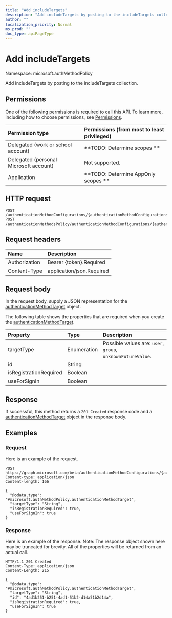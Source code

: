 ```yaml
---
title: "Add includeTargets"
description: "Add includeTargets by posting to the includeTargets collection."
author: ""
localization_priority: Normal
ms.prod: ""
doc_type: apiPageType
---
```


# Add includeTargets

Namespace: microsoft.authMethodPolicy

Add includeTargets by posting to the includeTargets collection.

## Permissions
One of the following permissions is required to call this API. To learn more, including how to choose permissions, see [Permissions](/concepts/permissions-reference.md).

|Permission type|Permissions (from most to least privileged)|
|:---|:---|
|Delegated (work or school account)|**TODO: Determine scopes **|
|Delegated (personal Microsoft account)|Not supported.|
|Application|**TODO: Determine AppOnly scopes **|

## HTTP request
<!-- {
  "blockType": "ignored"
}
-->
``` http
POST /authenticationMethodConfigurations/{authenticationMethodConfigurationsId}/includeTargets/$ref
POST /authenticationMethodsPolicy/authenticationMethodConfigurations/{authenticationMethodConfigurationId}/includeTargets/$ref
```

## Request headers
|Name|Description|
|:---|:---|
|Authorization|Bearer {token}.Required|
|Content-Type|application/json.Required|

## Request body
In the request body, supply a JSON representation for the [authenticationMethodTarget](../resources/microsoft.authmethodpolicy-authenticationmethodtarget.md) object.

The following table shows the properties that are required when you create the [authenticationMethodTarget](../resources/microsoft.authmethodpolicy-authenticationmethodtarget.md).

|Property|Type|Description|
|:---|:---|:---|
|targetType|Enumeration| Possible values are: `user`, `group`, `unknownFutureValue`.|
|id|String||
|isRegistrationRequired|Boolean||
|useForSignIn|Boolean||



## Response
If successful, this method returns a `201 Created` response code and a [authenticationMethodTarget](../resources/microsoft.authmethodpolicy-authenticationmethodtarget.md) object in the response body.

## Examples

### Request
Here is an example of the request.
<!-- {
  "blockType": "request",
  "name": "create_authenticationmethodtarget_from_"
}
-->
``` http
POST https://graph.microsoft.com/beta/authenticationMethodConfigurations/{authenticationMethodConfigurationsId}/includeTargets
Content-type: application/json
Content-length: 166

{
  "@odata.type": "#microsoft.authMethodPolicy.authenticationMethodTarget",
  "targetType": "String",
  "isRegistrationRequired": true,
  "useForSignIn": true
}
```

### Response
Here is an example of the response. Note: The response object shown here may be truncated for brevity. All of the properties will be returned from an actual call.
<!-- {
  "blockType": "response",
  "truncated": true,
  "@odata.type": "microsoft.authmethodpolicy.authenticationmethodtarget"
}
-->
``` http
HTTP/1.1 201 Created
Content-Type: application/json
Content-Length: 215

{
  "@odata.type": "#microsoft.authMethodPolicy.authenticationMethodTarget",
  "targetType": "String",
  "id": "4ad1b251-b251-4ad1-51b2-d14a51b2d14a",
  "isRegistrationRequired": true,
  "useForSignIn": true
}
```

